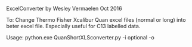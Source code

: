 ExcelConverter by Wesley Vermaelen Oct 2016

To: Change Thermo Fisher Xcalibur Quan excel files (normal or long) into beter excel file.
Especially useful for C13 labelled data.

Usage:
python.exe QuanShortXLSconverter.py -i  <path to input excel from QUAN> 
  optional -o <path and filename of output excel>
